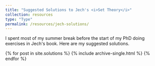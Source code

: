 ```yaml
---
title: "Suggested Solutions to Jech's <i>Set Theory</i>"
collection: resources
type: "Type"
permalink: /resources/jech-solutions/
---
```


I spent most of my summer break before the start of my PhD doing exercises in Jech's book. Here are my suggested solutions.

{% for post in site.solutions %}
  {% include archive-single.html %}
{% endfor %}